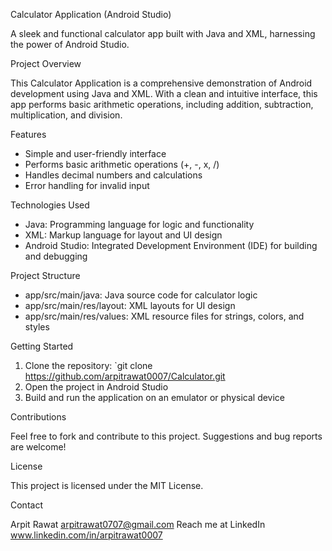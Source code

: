Calculator Application (Android Studio)

A sleek and functional calculator app built with Java and XML, harnessing the power of Android Studio.


Project Overview

This Calculator Application is a comprehensive demonstration of Android development using Java and XML. With a clean and intuitive interface, this app performs basic arithmetic operations, including addition, subtraction, multiplication, and division.


Features

- Simple and user-friendly interface
- Performs basic arithmetic operations (+, -, x, /)
- Handles decimal numbers and calculations
- Error handling for invalid input


Technologies Used

- Java: Programming language for logic and functionality
- XML: Markup language for layout and UI design
- Android Studio: Integrated Development Environment (IDE) for building and debugging


Project Structure

- app/src/main/java: Java source code for calculator logic
- app/src/main/res/layout: XML layouts for UI design
- app/src/main/res/values: XML resource files for strings, colors, and styles


Getting Started

1. Clone the repository: `git clone https://github.com/arpitrawat0007/Calculator.git
2. Open the project in Android Studio
3. Build and run the application on an emulator or physical device


Contributions

Feel free to fork and contribute to this project. Suggestions and bug reports are welcome!


License

This project is licensed under the MIT License.


Contact

Arpit Rawat
arpitrawat0707@gmail.com
Reach me at LinkedIn www.linkedin.com/in/arpitrawat0007


